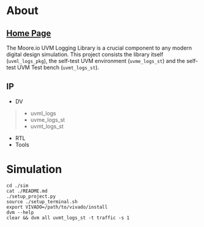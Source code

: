 # About
## [Home Page](https://datum-technology-corporation.github.io/uvml_logs/)
The Moore.io UVM Logging Library is a crucial component to any modern digital design simulation.  This project consists the library itself (`uvml_logs_pkg`), the self-test UVM environment (`uvme_logs_st`) and the self-test UVM Test bench (`uvmt_logs_st`).

## IP
* DV
> * uvml_logs
> * uvme_logs_st
> * uvmt_logs_st
* RTL
* Tools


# Simulation
```
cd ./sim
cat ./README.md
./setup_project.py
source ./setup_terminal.sh
export VIVADO=/path/to/vivado/install
dvm --help
clear && dvm all uvmt_logs_st -t traffic -s 1
```
